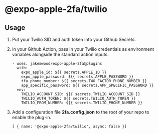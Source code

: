 # @expo-apple-2fa/twilio

## Usage

1. Put your Twilio SID and auth token into your Github Secrets.

1. In your Github Action, pass in your Twilio credentials as environment variables
   alongside the standard action inputs.

   ```
   - uses: jakemwood/expo-apple-2fa@plugins
     with:
       expo_apple_id: ${{ secrets.APPLE_ID }}
       expo_apple_password: ${{ secrets.APPLE_PASSWORD }}
       tfa_phone_number: ${{ secrets.TWO_FACTOR_PHONE_NUMBER }}
       app_specific_password: ${{ secrets.APP_SPECIFIC_PASSWORD }}
     env:
       TWILIO_ACCOUNT_SID: ${{ secrets.TWILIO_ACCOUNT_SID }}
       TWILIO_AUTH_TOKEN: ${{ secrets.TWILIO_AUTH_TOKEN }}
       TWILIO_FROM_NUMBER: ${{ secrets.TWILIO_PHONE_NUMBER }}
    ```

1. Add a configuration file **2fa.config.json** to the root of your repo to enable the plug-in.

   ```
   [ { name: '@expo-apple-2fa/twilio', async: false }]
   ```
